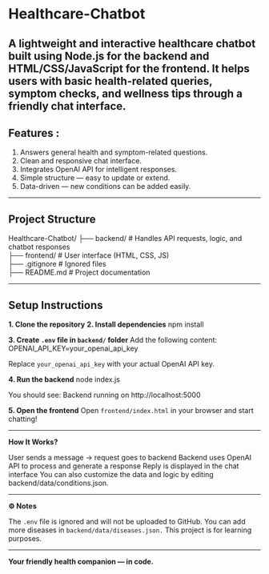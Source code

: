 # **Healthcare-Chatbot**
A lightweight and interactive healthcare chatbot built using **Node.js** for the backend and **HTML/CSS/JavaScript** for the frontend.
It helps users with basic health-related queries, symptom checks, and wellness tips through a friendly chat interface.
---
## **Features :**

   1. Answers general health and symptom-related questions.
   2. Clean and responsive chat interface.
   3. Integrates OpenAI API for intelligent responses.
   4. Simple structure — easy to update or extend.
   5. Data-driven — new conditions can be added easily.
 ---  
## **Project Structure**

Healthcare-Chatbot/
├── backend/        # Handles API requests, logic, and chatbot responses  
├── frontend/       # User interface (HTML, CSS, JS)  
├── .gitignore      # Ignored files  
├── README.md       # Project documentation  

---
## **Setup Instructions**

**1. Clone the repository**
**2. Install dependencies**
npm install

**3. Create ```.env``` file in ```backend/``` folder**
Add the following content: OPENAI_API_KEY=your_openai_api_key

Replace ```your_openai_api_key``` with your actual OpenAI API key.

**4. Run the backend**
node index.js

You should see: Backend running on http://localhost:5000

**5. Open the frontend**
Open ```frontend/index.html``` in your browser and start chatting!

---
**How It Works?**

User sends a message → request goes to backend
Backend uses OpenAI API to process and generate a response
Reply is displayed in the chat interface
You can also customize the data and logic by editing backend/data/conditions.json.

---
**⚙ Notes**

The ```.env``` file is ignored and will not be uploaded to GitHub.
You can add more diseases in ```backend/data/diseases.json.```
This project is for learning purposes.

---
**Your friendly health companion — in code.**
